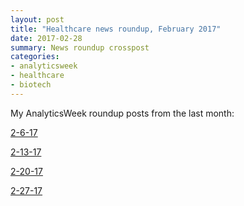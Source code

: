 ```yaml
---
layout: post
title: "Healthcare news roundup, February 2017"
date: 2017-02-28
summary: News roundup crosspost
categories:
- analyticsweek
- healthcare
- biotech
---
```

My AnalyticsWeek roundup posts from the last month:

[2-6-17](https://analyticsweek.com/content/february-6-2017-health-biotech-analytics-news-roundup/)

[2-13-17](https://analyticsweek.com/content/february-13-2017-health-biotech-analytics-news-roundup/)

[2-20-17](https://analyticsweek.com/content/february-20-2017-health-biotech-analytics-news-roundup/)

[2-27-17](https://analyticsweek.com/content/february-27-2017-health-biotech-analytics-news-roundup/)